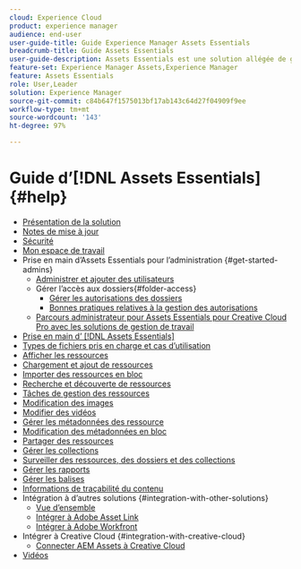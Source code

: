 ```yaml
---
cloud: Experience Cloud
product: experience manager
audience: end-user
user-guide-title: Guide Experience Manager Assets Essentials
breadcrumb-title: Guide Assets Essentials
user-guide-description: Assets Essentials est une solution allégée de gestion des ressources qui fonctionne dans d’autres applications Experience Cloud.
feature-set: Experience Manager Assets,Experience Manager
feature: Assets Essentials
role: User,Leader
solution: Experience Manager
source-git-commit: c84b647f1575013bf17ab143c64d27f04909f9ee
workflow-type: tm+mt
source-wordcount: '143'
ht-degree: 97%

---
```



# Guide d’[!DNL Assets Essentials] {#help}

+ [Présentation de la solution](introduction.md)
+ [Notes de mise à jour](release-notes.md)
+ [Sécurité](security-overview.md)
+ [Mon espace de travail](my-workspace.md)
+ Prise en main d’Assets Essentials pour l’administration {#get-started-admins}
   + [Administrer et ajouter des utilisateurs](deploy-administer.md)
   + Gérer l’accès aux dossiers{#folder-access}
      + [Gérer les autorisations des dossiers](manage-permissions.md)
      + [Bonnes pratiques relatives à la gestion des autorisations](permission-management-best-practices.md)
   + [Parcours administrateur pour Assets Essentials pour Creative Cloud Pro avec les solutions de gestion de travail](assets-essentials-cc-pro-work-management-admin-journey.md)
+ [Prise en main d’ [!DNL Assets Essentials]](get-started.md)
+ [Types de fichiers pris en charge et cas d’utilisation](supported-file-formats.md)
+ [Afficher les ressources](navigate-view.md)
+ [Chargement et ajout de ressources](add-delete.md)
+ [Importer des ressources en bloc](bulk-import-assets-view.md)
+ [Recherche et découverte de ressources](search.md)
+ [Tâches de gestion des ressources](manage-organize.md)
+ [Modification des images](edit-images.md)
+ [Modifier des vidéos](edit-videos.md)
+ [Gérer les métadonnées des ressource](metadata.md)
+ [Modification des métadonnées en bloc](/help/using/bulk-metadata-edit.md)
+ [Partager des ressources](share-links-for-assets.md)
+ [Gérer les collections](manage-collections.md)
+ [Surveiller des ressources, des dossiers et des collections](manage-notifications.md)
+ [Gérer les rapports](manage-reports.md)
+ [Gérer les balises](tagging-management.md)
+ [Informations de traçabilité du contenu](/help/using/content-credentials.md)
+ Intégration à d’autres solutions {#integration-with-other-solutions}
   + [Vue d’ensemble](integration.md)
   + [Intégrer à Adobe Asset Link](integrate-with-creative-cloud.md)
   + [Intégrer à Adobe Workfront](integrate-with-workfront.md)
+ Intégrer à Creative Cloud {#integration-with-creative-cloud}
   + [Connecter AEM Assets à Creative Cloud](connect-assets-with-creative-cloud.md)
+ [Vidéos](https://experienceleague.adobe.com/docs/experience-manager-learn/assets-essentials/overview.html?lang=fr)


